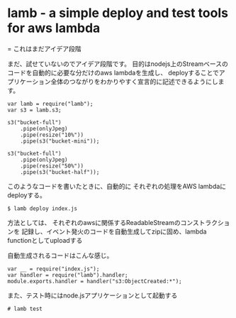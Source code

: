 lamb - a simple deploy and test tools for aws lambda
=====

= これはまだアイデア段階

まだ、試せていないのでアイデア段階です。
目的はnodejs上のStreamベースのコードを自動的に必要な分だけのaws lambdaを生成し、
deployすることでアプリケーション全体のつながりをわかりやすく宣言的に記述できるようにします。


```
var lamb = require("lamb");
var s3 = lamb.s3;

s3("bucket-full")
    .pipe(onlyJpeg)
    .pipe(resize("10%"))
    .pipe(s3("bucket-mini"));

s3("bucket-full")
    .pipe(onlyJpeg)
    .pipe(resize("50%"))
    .pipe(s3("bucket-half"));
```

このようなコードを書いたときに、自動的に
それぞれの処理をAWS lambdaにdeployする。

```
$ lamb deploy index.js
```

方法としては、
それぞれのawsに関係するReadableStreamのコンストラクションを
記録し、イベント発火のコードを自動生成してzipに固め、lambda functionとしてuploadする

自動生成されるコードはこんな感じ。
```
var __ = require("index.js");
var handler = require("lamb").handler;
module.exports.handler = handler("s3:ObjectCreated:*");

```
また、テスト時にはnode.jsアプリケーションとして起動する

```
# lamb test
```



